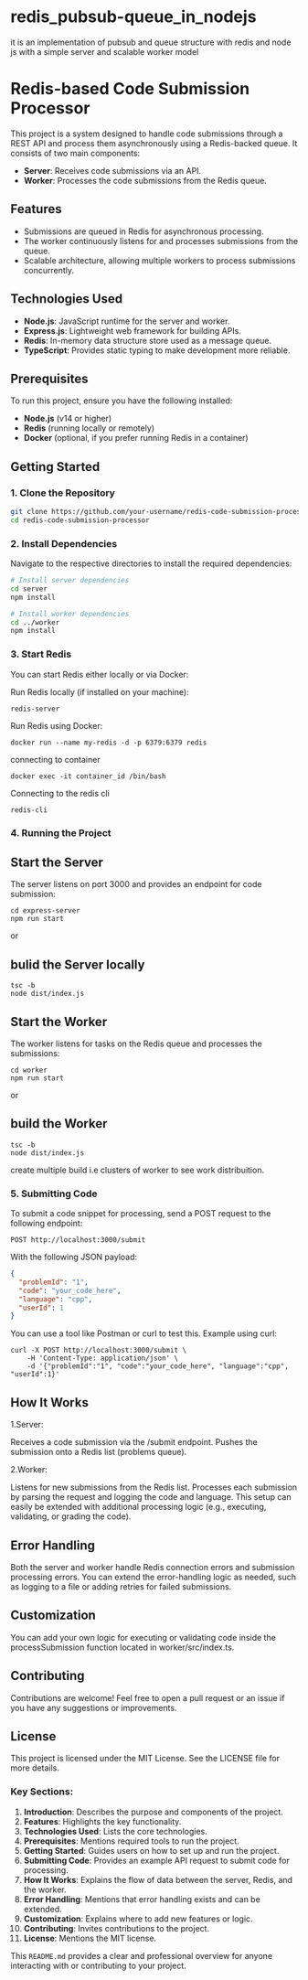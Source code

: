 # redis_pubsub-queue_in_nodejs
it is an implementation of pubsub and queue structure with redis and node js with a simple server and scalable worker model

# Redis-based Code Submission Processor

This project is a system designed to handle code submissions through a REST API and process them asynchronously using a Redis-backed queue. It consists of two main components:
- **Server**: Receives code submissions via an API.
- **Worker**: Processes the code submissions from the Redis queue.

## Features

- Submissions are queued in Redis for asynchronous processing.
- The worker continuously listens for and processes submissions from the queue.
- Scalable architecture, allowing multiple workers to process submissions concurrently.

## Technologies Used

- **Node.js**: JavaScript runtime for the server and worker.
- **Express.js**: Lightweight web framework for building APIs.
- **Redis**: In-memory data structure store used as a message queue.
- **TypeScript**: Provides static typing to make development more reliable.

## Prerequisites

To run this project, ensure you have the following installed:

- **Node.js** (v14 or higher)
- **Redis** (running locally or remotely)
- **Docker** (optional, if you prefer running Redis in a container)

## Getting Started

### 1. Clone the Repository

```bash
git clone https://github.com/your-username/redis-code-submission-processor.git
cd redis-code-submission-processor
```
### 2. Install Dependencies
Navigate to the respective directories to install the required dependencies:
```bash
# Install server dependencies
cd server
npm install

# Install worker dependencies
cd ../worker
npm install

```

### 3. Start Redis
You can start Redis either locally or via Docker:

Run Redis locally (if installed on your machine):
```
redis-server
```
Run Redis using Docker:
```
docker run --name my-redis -d -p 6379:6379 redis
```
connecting to container
```
docker exec -it container_id /bin/bash
```
Connecting to the redis cli
```
redis-cli
```
### 4. Running the Project
 ## Start the Server
The server listens on port 3000 and provides an endpoint for code submission:
```
cd express-server
npm run start
 ```
or
## bulid the Server locally
```
tsc -b
node dist/index.js
```

 ## Start the Worker
The worker listens for tasks on the Redis queue and processes the submissions:
```
cd worker
npm run start
 ```
or

 ## build the Worker
 ```
tsc -b
node dist/index.js
```
create multiple build i.e clusters of worker to see work distribuition.

### 5. Submitting Code
To submit a code snippet for processing, send a POST request to the following endpoint:
```
POST http://localhost:3000/submit
 ```

With the following JSON payload:
```json
{
  "problemId": "1",
  "code": "your_code_here",
  "language": "cpp",
  "userId": 1
}

```
You can use a tool like Postman or curl to test this. Example using curl:
```
curl -X POST http://localhost:3000/submit \
    -H 'Content-Type: application/json' \
    -d '{"problemId":"1", "code":"your_code_here", "language":"cpp", "userId":1}'

```

## How It Works
1.Server:

Receives a code submission via the /submit endpoint.
Pushes the submission onto a Redis list (problems queue).

2.Worker:

Listens for new submissions from the Redis list.
Processes each submission by parsing the request and logging the code and language.
This setup can easily be extended with additional processing logic (e.g., executing, validating, or grading the code).

## Error Handling
Both the server and worker handle Redis connection errors and submission processing errors. You can extend the error-handling logic as needed, such as logging to a file or adding retries for failed submissions.

## Customization
You can add your own logic for executing or validating code inside the processSubmission function located in worker/src/index.ts.

## Contributing
Contributions are welcome! Feel free to open a pull request or an issue if you have any suggestions or improvements.

## License
This project is licensed under the MIT License. See the LICENSE file for more details.

### Key Sections:
1. **Introduction**: Describes the purpose and components of the project.
2. **Features**: Highlights the key functionality.
3. **Technologies Used**: Lists the core technologies.
4. **Prerequisites**: Mentions required tools to run the project.
5. **Getting Started**: Guides users on how to set up and run the project.
6. **Submitting Code**: Provides an example API request to submit code for processing.
7. **How It Works**: Explains the flow of data between the server, Redis, and the worker.
8. **Error Handling**: Mentions that error handling exists and can be extended.
9. **Customization**: Explains where to add new features or logic.
10. **Contributing**: Invites contributions to the project.
11. **License**: Mentions the MIT license.

This `README.md` provides a clear and professional overview for anyone interacting with or contributing to your project.
